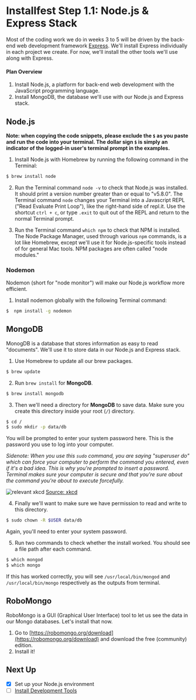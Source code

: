 # Installfest Step 1.1: Node.js & Express Stack

Most of the coding work we do in weeks 3 to 5 will be driven by the back-end web development framework [Express](http://expressjs.com). We'll install Express individually in each project we create. For now, we'll install the other tools we'll use along with Express.

#### Plan Overview

1. Install Node.js, a platform for back-end web development with the JavaScript programming language.
1. Install MongoDB, the database we'll use with our Node.js and Express stack.

## Node.js

__Note:  when copying the code snippets, please exclude the `$` as you paste and run the code into your terminal.  The dollar sign `$` is simply an indicator of the logged-in user's terminal prompt in the examples.__

1. Install Node.js with Homebrew by running the following command in the Terminal:

  ```bash
  $ brew install node
  ```

2. Run the Terminal command `node -v` to check that Node.js was installed. It should print a version number greater than or equal to "v5.8.0". The Terminal command `node` changes your Terminal into a Javascript REPL ("Read Evaluate Print Loop"), like the right-hand side of repl.it. Use the shortcut `ctrl + c`, or type `.exit` to quit out of the REPL and return to the normal Terminal prompt.

2. Run the Terminal command `which npm` to check that NPM is installed. The Node Package Manager, used through various `npm` commands, is a lot like Homebrew, except we'll use it for Node.js-specific tools instead of for general Mac tools. NPM packages are often called "node modules."

### Nodemon

Nodemon (short for "node monitor") will make our Node.js workflow more efficient.

1. Install nodemon globally with the following Terminal command:

  ```bash
  $  npm install -g nodemon
  ```


## MongoDB

MonogDB is a database that stores information as easy to read "documents". We'll use it to store data in our Node.js and Express stack.

1. Use Homebrew to update all our brew packages.

  ```bash
  $ brew update
  ```

2. Run `brew install` for **MongoDB**.

  ```bash
  $ brew install mongodb
  ```

3. Then we'll need a directory for **MongoDB** to save data. Make sure you create this directory inside your root (`/`) directory.

  ```bash
  $ cd /
  $ sudo mkdir -p data/db
  ```

  You will be prompted to enter your system password here. This is the password you use to log into your computer.

  *Sidenote:
  When you use this  `sudo` command, you are saying "superuser do" which can force your computer to perform the command you entered, even if it's a bad idea. This is why you're prompted to insert a password. Terminal makes sure your computer is secure and that you're sure about the command you're about to execute forcefully.*

  ![relevant xkcd](https://cloud.githubusercontent.com/assets/6520345/17527880/f458616c-5e21-11e6-9156-4db012c5efc7.png)
  [Source: xkcd](https://xkcd.com/149/)

4. Finally we'll want to make sure we have permission to read and write to this directory.

  ```bash
  $ sudo chown -R $USER data/db
  ```
  Again, you'll need to enter your system password.

5. Run two commands to check whether the install worked. You should see a file path after each command.

  ```bash
  $ which mongod
  $ which mongo
  ```

  If this has worked correctly, you will see `/usr/local/bin/mongod` and `/usr/local/bin/mongo` respectively as the outputs from terminal.

## RoboMongo

RoboMongo is a GUI (Graphical User Interface) tool to let us see the data in our Mongo databases.  Let's install that now.

1. Go to [https://robomongo.org/download](https://robomongo.org/download) and download the free (community) edition.
2. Install it!

## Next Up
* [x] Set up your Node.js environment
* [ ] [Install Development Tools](https://git.generalassemb.ly/sf-wdi-45/installfest/tree/master/mac-dev-tools)
